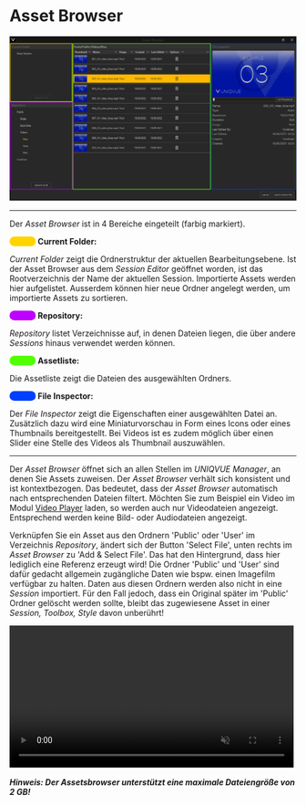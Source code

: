 # Asset Browser

![Assetbrowser](img/Manager/AssetBrowser-Highlighted.png)

***

Der *Asset Browser* ist in 4 Bereiche eingeteilt (farbig markiert).


<span style="color: #FFD500; background: #FFD500; border-radius: 100px">&#9711</span> **Current Folder:**

*Current Folder* zeigt die Ordnerstruktur der aktuellen Bearbeitungsebene. Ist der Asset Browser aus dem *Session Editor* geöffnet worden, ist das Rootverzeichnis der Name der aktuellen Session. Importierte Assets werden hier aufgelistet. Ausserdem können hier neue Ordner angelegt werden, um importierte Assets zu sortieren. 


<span style="color: #BF00FF; background: #BF00FF; border-radius: 100px">&#9711</span> **Repository:**

*Repository* listet Verzeichnisse auf, in denen Dateien liegen, die über andere *Sessions* hinaus verwendet werden können.


<span style="color: #53FF00; background: #53FF00; border-radius: 100px">&#9711</span> **Assetliste:**

Die Assetliste zeigt die Dateien des ausgewählten Ordners. 

<span style="color: #0040FF; background: #0040FF; border-radius: 100px">&#9711</span> **File Inspector:**

Der *File Inspector* zeigt die Eigenschaften einer ausgewählten Datei an. Zusätzlich dazu wird eine Miniaturvorschau in Form eines Icons oder eines Thumbnails bereitgestellt. Bei Videos ist es zudem möglich über einen Slider eine Stelle des Videos als Thumbnail auszuwählen.

***
Der *Asset Browser* öffnet sich an allen Stellen im *UNIQVUE Manager*, an denen Sie Assets zuweisen. Der *Asset Browser* verhält sich konsistent und ist kontextbezogen. Das bedeutet, dass der *Asset Browser* automatisch nach entsprechenden Dateien filtert. Möchten Sie zum Beispiel ein Video im Modul [Video Player](017_videoplayer.md) laden, so werden auch nur Videodateien angezeigt. Entsprechend werden keine Bild- oder Audiodateien angezeigt. 

Verknüpfen Sie ein Asset aus den Ordnern 'Public' oder 'User' im Verzeichnis *Repository*, ändert sich der Button 'Select File', unten rechts im *Asset Browser* zu 'Add & Select File'. Das hat den Hintergrund, dass hier lediglich eine Referenz erzeugt wird! Die Ordner 'Public' und 'User' sind dafür gedacht allgemein zugängliche Daten wie bspw. einen Imagefilm verfügbar zu halten. Daten aus diesen Ordnern werden also nicht in eine *Session* importiert. Für den Fall jedoch, dass ein Original später im 'Public' Ordner gelöscht werden sollte, bleibt das zugewiesene Asset in einer *Session, Toolbox, Style* davon unberührt!

<video align="left" width="99%" height="" autoplay loop muted markdown="1">
<source src="img/Manager/Gifs/AddSelectFile.webm" type="video/webm" markdown="1">
</video>


***Hinweis: Der Assetsbrowser unterstützt eine maximale Dateiengröße von 2 GB!***